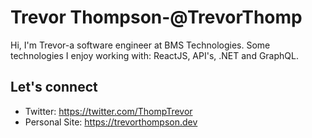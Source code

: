 <h1>Trevor Thompson-@TrevorThomp</h1>

Hi, I'm Trevor-a software engineer at BMS Technologies. Some technologies I enjoy working with: ReactJS, API's, .NET and GraphQL. 




<h2>Let's connect</h2>

* Twitter: <a href="https://twitter.com/ThompTrevor">https://twitter.com/ThompTrevor</a>
* Personal Site: <a href="https://trevorthompson.dev">https://trevorthompson.dev</a>
